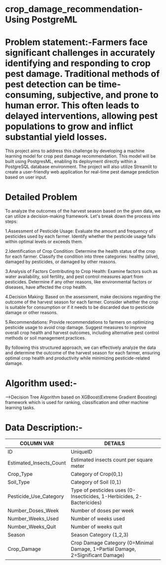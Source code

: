 # crop_damage_recommendation-Using PostgreML

# Problem statement:-Farmers face significant challenges in accurately identifying and responding to crop pest damage. Traditional methods of pest detection can be time-consuming, subjective, and prone to human error. This often leads to delayed interventions, allowing pest populations to grow and inflict substantial yield losses. 

This project aims to address this challenge by developing a machine learning model for crop pest damage recommendation. This model will be built using PostgresML, enabling its deployment directly within a PostgreSQL database environment. The project will also utilize Streamlit to create a user-friendly web application for real-time pest damage prediction based on user input.

# Detailed Problem
To analyze the outcomes of the harvest season based on the given data, we can utilize a decision-making framework. Let's break down the process into steps:

1.Assessment of Pesticide Usage:
  Evaluate the amount and frequency of pesticides used by each farmer.
  Identify whether the pesticide usage falls within optimal levels or exceeds them.

 2.Identification of Crop Condition:
  Determine the health status of the crop for each farmer.
  Classify the condition into three categories: healthy (alive), damaged by pesticides, or damaged by other reasons.

 3.Analysis of Factors Contributing to Crop Health:
  Examine factors such as water availability, soil fertility, and pest control measures apart from pesticides.
  Determine if any other reasons, like environmental factors or diseases, have affected the crop health.
  
 4.Decision Making:
  Based on the assessment, make decisions regarding the outcome of the harvest season for each farmer.
  Consider whether the crop is suitable for consumption or if it needs to be discarded due to pesticide damage or other 
  reasons.
  
 5.Recommendations:
  Provide recommendations to farmers on optimizing pesticide usage to avoid crop damage.
  Suggest measures to improve overall crop health and harvest outcomes, including alternative pest control methods or soil 
  management practices.
  
By following this structured approach, we can effectively analyze the data and determine the outcome of the harvest season for each farmer, ensuring optimal crop health and productivity while minimizing pesticide-related damage.

# Algorithm used:- 
 -->Decision Tree Algorithm based on XGBoost(Extreme Gradient Boosting) framework which is used for ranking, 
    classification and other machine learning tasks.

# Data Description:-

COLUMN VAR | DETAILS
------------ | -------------
ID | UniqueID
Estimated_Insects_Count | Estimated insects count per square meter
Crop_Type | Category of Crop(0,1)
Soil_Type | Category of Soil (0,1)
Pesticide_Use_Category | Type of pesticides uses (0- Insecticides, 1-Herbicides, 2-Bactericides)
Number_Doses_Week | Number of doses per week
Number_Weeks_Used | Number of weeks used
Number_Weeks_Quit | Number of weeks quit
Season | Season Category (1,2,3)
Crop_Damage | Crop Damage Category (0=Minimal Damage, 1=Partial Damage, 2=Significant Damage)

